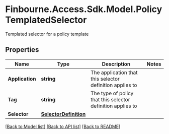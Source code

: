 # Finbourne.Access.Sdk.Model.PolicyTemplatedSelector
Templated selector for a policy template

## Properties

Name | Type | Description | Notes
------------ | ------------- | ------------- | -------------
**Application** | **string** | The application that this selector definition applies to | 
**Tag** | **string** | The type of policy that this selector definition applies to | 
**Selector** | [**SelectorDefinition**](SelectorDefinition.md) |  | 

[[Back to Model list]](../README.md#documentation-for-models) [[Back to API list]](../README.md#documentation-for-api-endpoints) [[Back to README]](../README.md)

